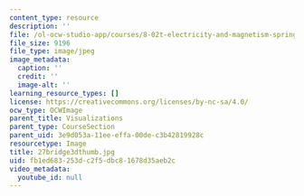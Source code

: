 ```yaml
---
content_type: resource
description: ''
file: /ol-ocw-studio-app/courses/8-02t-electricity-and-magnetism-spring-2005/fb1ed683253dc2f5dbc81678d35aeb2c_27bridge3dthumb.jpg
file_size: 9196
file_type: image/jpeg
image_metadata:
  caption: ''
  credit: ''
  image-alt: ''
learning_resource_types: []
license: https://creativecommons.org/licenses/by-nc-sa/4.0/
ocw_type: OCWImage
parent_title: Visualizations
parent_type: CourseSection
parent_uid: 3e9d053a-11ee-effa-00de-c3b42819928c
resourcetype: Image
title: 27bridge3dthumb.jpg
uid: fb1ed683-253d-c2f5-dbc8-1678d35aeb2c
video_metadata:
  youtube_id: null
---
```

